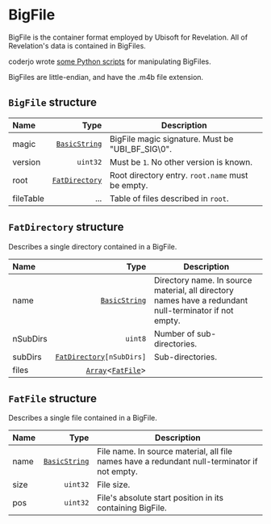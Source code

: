 # BigFile

BigFile is the container format employed by Ubisoft for Revelation. All of Revelation's data is contained in BigFiles.

coderjo wrote [some Python scripts](https://github.com/coderjo/myst4tools) for manipulating BigFiles.

BigFiles are little-endian, and have the .m4b file extension.

## `BigFile` structure

| Name | Type | Description |
| :-- | --: | --- |
| magic | [`BasicString`](./base.md#basicstring-structure) | BigFile magic signature. Must be "UBI_BF_SIG\0". |
| version | `uint32` | Must be `1`. No other version is known. |
| root | [`FatDirectory`](#fatdirectory-structure) | Root directory entry. `root.name` must be empty. |
| fileTable | ... | Table of files described in `root`. |

## `FatDirectory` structure

Describes a single directory contained in a BigFile.

| Name | Type | Description |
| :-- | --: | --- |
| name | [`BasicString`](./base.md#basicstring-structure) | Directory name. In source material, all directory names have a redundant null-terminator if not empty. |
| nSubDirs | `uint8` | Number of sub-directories. |
| subDirs | [`FatDirectory`](#fatdirectory-structure)`[nSubDirs]` | Sub-directories. |
| files | [`Array`](./base.md#arrayt-structure)<[`FatFile`](#fatfile-structure)> |  |

## `FatFile` structure

Describes a single file contained in a BigFile.

| Name | Type | Description |
| :-- | --: | --- |
| name | [`BasicString`](./base.md#basicstring-structure) | File name. In source material, all file names have a redundant null-terminator if not empty. |
| size | `uint32` | File size. |
| pos | `uint32` | File's absolute start position in its containing BigFile. |
